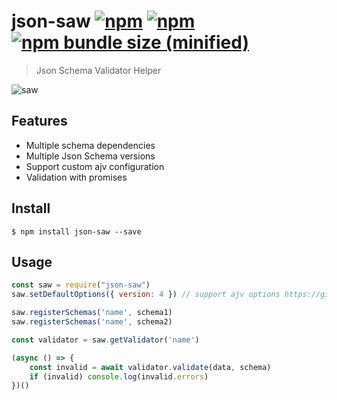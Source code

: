 # json-saw [![npm](https://img.shields.io/npm/v/json-saw.svg)](https://www.npmjs.com/package/json-saw) [![npm](https://img.shields.io/npm/dy/json-saw.svg)](https://www.npmjs.com/package/json-saw) [![npm bundle size (minified)](https://img.shields.io/bundlephobia/min/json-saw.svg)](https://www.npmjs.com/package/json-saw)

> Json Schema Validator Helper

![saw](https://images.unsplash.com/photo-1513467655676-561b7d489a88?ixlib=rb-0.3.5&ixid=eyJhcHBfaWQiOjEyMDd9&s=4c9c7415bbba61b025f75d69c8c4ed5e&auto=format&fit=crop&w=890&q=80)

## Features

- Multiple schema dependencies
- Multiple Json Schema versions
- Support custom ajv configuration
- Validation with promises

## Install

```
$ npm install json-saw --save
```

## Usage

```js
const saw = require("json-saw")
saw.setDefaultOptions({ version: 4 }) // support ajv options https://github.com/epoberezkin/ajv#options

saw.registerSchemas('name', schema1)
saw.registerSchemas('name', schema2)

const validator = saw.getValidator('name')

(async () => {
    const invalid = await validator.validate(data, schema)
    if (invalid) console.log(invalid.errors)
})()

```